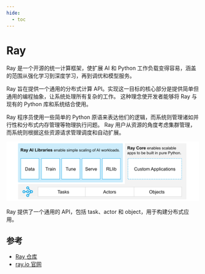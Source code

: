 ```yaml
---
hide:
  - toc
---
```


# Ray

Ray 是一个开源的统一计算框架，使扩展 AI 和 Python 工作负载变得容易，涵盖的范围从强化学习到深度学习，再到调优和模型服务。

Ray 旨在提供一个通用的分布式计算 API。实现这一目标的核心部分是提供简单但通用的编程抽象，让系统处理所有复杂的工作。
这种理念使开发者能够将 Ray 与现有的 Python 库和系统结合使用。

Ray 程序员使用一些简单的 Python 原语来表达他们的逻辑，而系统则管理诸如并行性和分布式内存管理等物理执行问题。
Ray 用户从资源的角度考虑集群管理，而系统则根据这些资源请求管理调度和自动扩展。

![ray-padded](./images/ray-padded.svg)

Ray 提供了一个通用的 API，包括 task、actor 和 object，用于构建分布式应用。

## 参考

- [Ray 仓库](https://github.com/ray-project/ray)
- [ray.io 官网](https://www.ray.io/)
